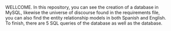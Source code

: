 WELLCOME.
In this repository, you can see the creation of a database in MySQL, likewise the universe of discourse found in the requirements file, you can also find the entity relationship models in both Spanish and English. To finish, there are 5 SQL queries of the database as well as the database.
